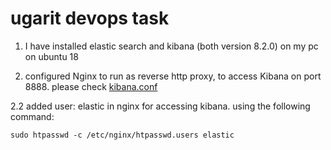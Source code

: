 # ugarit devops task 

1. I have installed elastic search and kibana (both version 8.2.0) on my pc on ubuntu 18

2. configured Nginx to run as reverse http proxy, to access Kibana on port 8888. please check [kibana.conf]()

2.2 added user: elastic in nginx for accessing kibana. using the following command: 
```
sudo htpasswd -c /etc/nginx/htpasswd.users elastic
```

